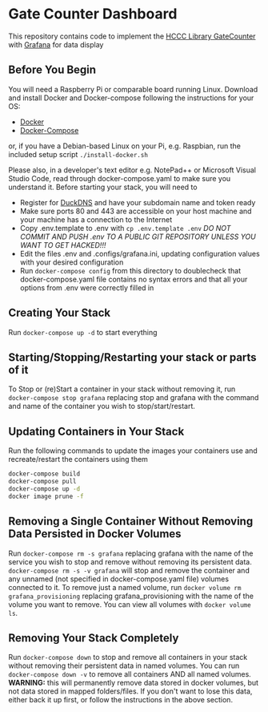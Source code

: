 # Gate Counter Dashboard

This repository contains code to implement the [HCCC Library GateCounter](https://github.com/squash-/HCCC-Library-GateCounter-Scripts) with [Grafana](https://grafana.com/) for data display

## Before You Begin

You will need a Raspberry Pi or comparable board running Linux.  Download and install Docker and Docker-compose following the instructions for your OS:

* [Docker](https://www.docker.com/community-edition)
* [Docker-Compose](https://docs.docker.com/compose/install/)

or, if you have a Debian-based Linux on your Pi, e.g. Raspbian, run the included setup script `./install-docker.sh`

Please also, in a developer's text editor e.g. NotePad++ or Microsoft Visual Studio Code, read through docker-compose.yaml to make sure you understand it.  Before starting your stack, you will need to

* Register for [DuckDNS](https://www.duckdns.org/) and have your subdomain name and token ready
* Make sure ports 80 and 443 are accessible on your host machine and your machine has a connection to the Internet
* Copy .env.template to .env with `cp .env.template .env` *DO NOT COMMIT AND PUSH .env TO A PUBLIC GIT REPOSITORY UNLESS YOU WANT TO GET HACKED!!!*
* Edit the files .env and .configs/grafana.ini, updating configuration values with your desired configuration
* Run `docker-compose config` from this directory to doublecheck that docker-compose.yaml file contains no syntax errors and that all your options from .env were correctly filled in

## Creating Your Stack

Run `docker-compose up -d` to start everything

## Starting/Stopping/Restarting your stack or parts of it

To Stop or (re)Start a container in your stack without removing it, run `docker-compose stop grafana` replacing stop and grafana with the command and name of the container you wish to stop/start/restart.

## Updating Containers in Your Stack

Run the following commands to update the images your containers use and recreate/restart the containers using them

```bash
docker-compose build
docker-compose pull
docker-compose up -d
docker image prune -f
```

## Removing a Single Container Without Removing Data Persisted in Docker Volumes

Run `docker-compose rm -s grafana` replacing grafana with the name of the service you wish to stop and remove without removing its persistent data. `docker-compose rm -s -v grafana` will stop and remove the container and any unnamed (not specified in docker-compose.yaml file) volumes connected to it.  To remove just a named volume, run `docker volume rm grafana_provisioning` replacing grafana_provisioning with the name of the volume you want to remove.  You can view all volumes with `docker volume ls`.

## Removing Your Stack Completely

Run `docker-compose down` to stop and remove all containers in your stack without removing their persistent data in named volumes.  You can run `docker-compose down -v` to remove all containers AND all named volumes.  **WARNING:** this will permanently remove data stored in docker volumes, but not data stored in mapped folders/files.  If you don't want to lose this data, either back it up first, or follow the instructions in the above section.
